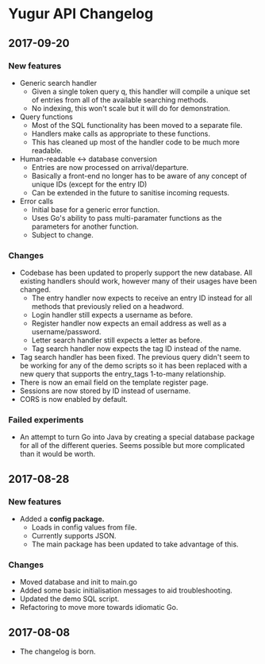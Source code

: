 # Yugur API Changelog

## 2017-09-20

### New features
* Generic search handler
	* Given a single token query q, this handler will compile a unique set of entries from all of the available searching methods.
	* No indexing, this won't scale but it will do for demonstration.
* Query functions
	* Most of the SQL functionality has been moved to a separate file.
	* Handlers make calls as appropriate to these functions.
	* This has cleaned up most of the handler code to be much more readable.
* Human-readable <-> database conversion
	* Entries are now processed on arrival/departure.
	* Basically a front-end no longer has to be aware of any concept of unique IDs (except for the entry ID)
	* Can be extended in the future to sanitise incoming requests.
* Error calls
	* Initial base for a generic error function.
	* Uses Go's ability to pass multi-paramater functions as the parameters for another function.
	* Subject to change.

### Changes
* Codebase has been updated to properly support the new database. All existing handlers should work, however many of their usages have been changed.
	* The entry handler now expects to receive an entry ID instead for all methods that previously relied on a headword.
	* Login handler still expects a username as before.
	* Register handler now expects an email address as well as a username/password.
	* Letter search handler still expects a letter as before.
	* Tag search handler now expects the tag ID instead of the name.
* Tag search handler has been fixed. The previous query didn't seem to be working for any of the demo scripts so it has been replaced with a new query that supports the entry_tags 1-to-many relationship.
* There is now an email field on the template register page.
* Sessions are now stored by ID instead of username.
* CORS is now enabled by default.

### Failed experiments
* An attempt to turn Go into Java by creating a special database package for all of the different queries. Seems possible but more complicated than it would be worth.

## 2017-08-28

### New features

* Added a **config package.**
	* Loads in config values from file.
	* Currently supports JSON.
	* The main package has been updated to take advantage of this.

### Changes
* Moved database and init to main.go
* Added some basic initialisation messages to aid troubleshooting.
* Updated the demo SQL script.
* Refactoring to move more towards idiomatic Go.

## 2017-08-08
* The changelog is born.